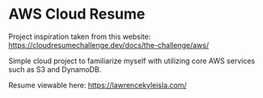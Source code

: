# AWS Cloud Resume 
Project inspiration taken from this website: https://cloudresumechallenge.dev/docs/the-challenge/aws/ 

Simple cloud project to familiarize myself with utilizing core AWS services such as S3 and DynamoDB.

Resume viewable here: https://lawrencekyleisla.com/ 
